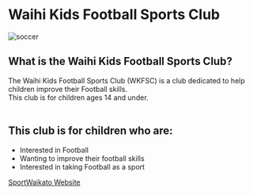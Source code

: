 # Waihi Kids Football Sports Club
![soccer](socckid.jpg "soccerid")
## What is the Waihi Kids Football Sports Club?

The Waihi Kids Football Sports Club (WKFSC) is a club dedicated to help children improve their Football skills.
<br>This club is for children ages 14 and under.
<br>
<br>
## This club is for children who are:
* Interested in Football
* Wanting to improve their football skills
* Interested in taking Football as a sport

[SportWaikato Website](https://www.sportwaikato.org.nz/directory/waihi-afc-football-club.aspx)
